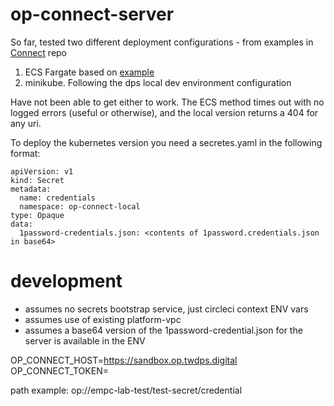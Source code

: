 # op-connect-server

So far, tested two different deployment configurations - from examples in [Connect](https://github.com/1Password/connect) repo   
1. ECS Fargate based on [example](example.yaml)  
1. minikube. Following the dps local dev environment configuration  

Have not been able to get either to work. The ECS method times out with no logged errors (useful or otherwise), and the local version returns a 404 for any uri.  

To deploy the kubernetes version you need a secretes.yaml in the following format:

```
apiVersion: v1
kind: Secret
metadata:
  name: credentials
  namespace: op-connect-local
type: Opaque
data:
  1password-credentials.json: <contents of 1password.credentials.json in base64>
```

# development

- assumes no secrets bootstrap service, just circleci context ENV vars
- assumes use of existing platform-vpc
- assumes a base64 version of the 1password-credential.json for the server is available in the ENV

OP_CONNECT_HOST=https://sandbox.op.twdps.digital
OP_CONNECT_TOKEN=

path example: op://empc-lab-test/test-secret/credential
